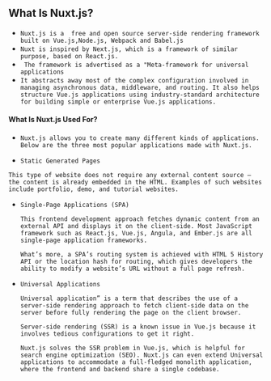 ## What Is Nuxt.js?

- `Nuxt.js is a  free and open source server-side rendering framework built on Vue.js,Node.js, Webpack and Babel.js`
- `Nuxt is inspired by Next.js, which is a framework of similar purpose, based on React.js.`
- ` The framework is advertised as a "Meta-framework for universal applications`
- `It abstracts away most of the complex configuration involved in managing asynchronous data, middleware, and routing. It also helps structure Vue.js applications using industry-standard architecture for building simple or enterprise Vue.js applications.`





#### What Is Nuxt.js Used For?

- `Nuxt.js allows you to create many different kinds of applications. Below are the three most popular applications made with Nuxt.js.`

-  `Static Generated Pages`

  `This type of website does not require any external content source — the content is already embedded in the HTML. Examples of such websites include portfolio, demo, and tutorial websites.`
  
- `Single-Page Applications (SPA)`

  `This frontend development approach fetches dynamic content from an external API and displays it on the client-side. Most JavaScript framework such as React.js, Vue.js, Angula, and Ember.js are all single-page application frameworks.`

  `What’s more, a SPA’s routing system is achieved with HTML 5 History API or the location hash for routing, which gives developers the ability to modify a website’s URL without a full page refresh.`

- `Universal Applications`

  `Universal application” is a term that describes the use of a server-side rendering approach to fetch client-side data on the server before fully rendering the page on the client browser.`

  `Server-side rendering (SSR) is a known issue in Vue.js because it involves tedious configurations to get it right.`

  `Nuxt.js solves the SSR problem in Vue.js, which is helpful for search engine optimization (SEO). Nuxt.js can even extend Universal applications to accommodate a full-fledged monolith application, where the frontend and backend share a single codebase.`

